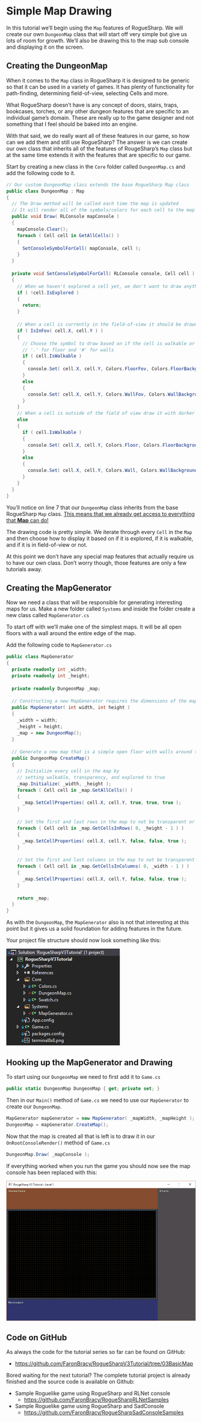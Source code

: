 # Simple Map Drawing

In this tutorial we’ll begin using the `Map` features of RogueSharp. We will create our own `DungeonMap` class that will start off very simple but give us lots of room for growth. We’ll also be drawing this to the map sub console and displaying it on the screen.

## Creating the DungeonMap

When it comes to the `Map` class in RogueSharp it is designed to be generic so that it can be used in a variety of games. It has plenty of functionality for path-finding, determining field-of-view, selecting Cells and more.

What RogueSharp doesn’t have is any concept of doors, stairs, traps, bookcases, torches, or any other dungeon features that are specific to an individual game’s domain. These are really up to the game designer and not something that I feel should be baked into an engine.

With that said, we do really want all of these features in our game, so how can we add them and still use RogueSharp? The answer is we can create our own class that inherits all of the features of RougeSharp’s `Map` class but at the same time extends it with the features that are specific to our game.

Start by creating a new class in the `Core` folder called `DungeonMap.cs` and add the following code to it.

```cs
// Our custom DungeonMap class extends the base RogueSharp Map class
public class DungeonMap : Map
{
  // The Draw method will be called each time the map is updated
  // It will render all of the symbols/colors for each cell to the map sub console
  public void Draw( RLConsole mapConsole )
  {
    mapConsole.Clear();
    foreach ( Cell cell in GetAllCells() )
    {
      SetConsoleSymbolForCell( mapConsole, cell );
    }
  }

  private void SetConsoleSymbolForCell( RLConsole console, Cell cell )
  {
    // When we haven't explored a cell yet, we don't want to draw anything
    if ( !cell.IsExplored )
    {
      return;
    }

    // When a cell is currently in the field-of-view it should be drawn with ligher colors
    if ( IsInFov( cell.X, cell.Y ) )
    {
      // Choose the symbol to draw based on if the cell is walkable or not
      // '.' for floor and '#' for walls
      if ( cell.IsWalkable )
      {
        console.Set( cell.X, cell.Y, Colors.FloorFov, Colors.FloorBackgroundFov, '.' );
      }
      else
      {
        console.Set( cell.X, cell.Y, Colors.WallFov, Colors.WallBackgroundFov, '#' );
      }
    }
    // When a cell is outside of the field of view draw it with darker colors
    else
    {
      if ( cell.IsWalkable )
      {
        console.Set( cell.X, cell.Y, Colors.Floor, Colors.FloorBackground, '.' );
      }
      else
      {
        console.Set( cell.X, cell.Y, Colors.Wall, Colors.WallBackground, '#' );
      }
    }
  }
}
```

You’ll notice on line 7 that our `DungeonMap` class inherits from the base RogueSharp `Map` class. [This means that we already get access to everything that **Map** can do!](../api/RogueSharp.Map.yml)

The drawing code is pretty simple. We iterate through every `Cell` in the `Map` and then choose how to display it based on if it is explored, if it is walkable, and if it is in field-of-view or not.

At this point we don’t have any special map features that actually require us to have our own class. Don’t worry though, those features are only a few tutorials away.

## Creating the MapGenerator

Now we need a class that will be responsible for generating interesting maps for us. Make a new folder called `Systems` and inside the folder create a new class called `MapGenerator.cs`

To start off with we’ll make one of the simplest maps. It will be all open floors with a wall around the entire edge of the map.

Add the following code to `MapGenerator.cs`

```cs
public class MapGenerator
{
  private readonly int _width;
  private readonly int _height;

  private readonly DungeonMap _map;

  // Constructing a new MapGenerator requires the dimensions of the maps it will create
  public MapGenerator( int width, int height )
  {
    _width = width;
    _height = height;
    _map = new DungeonMap();
  }

  // Generate a new map that is a simple open floor with walls around the outside
  public DungeonMap CreateMap()
  {
    // Initialize every cell in the map by
    // setting walkable, transparency, and explored to true
    _map.Initialize( _width, _height );
    foreach ( Cell cell in _map.GetAllCells() )
    {
      _map.SetCellProperties( cell.X, cell.Y, true, true, true );
    }

    // Set the first and last rows in the map to not be transparent or walkable
    foreach ( Cell cell in _map.GetCellsInRows( 0, _height - 1 ) )
    {
      _map.SetCellProperties( cell.X, cell.Y, false, false, true );
    }

    // Set the first and last columns in the map to not be transparent or walkable
    foreach ( Cell cell in _map.GetCellsInColumns( 0, _width - 1 ) )
    {
      _map.SetCellProperties( cell.X, cell.Y, false, false, true );
    }

    return _map;
  }
}
```

As with the `DungeonMap`, the `MapGenerator` also is not that interesting at this point but it gives us a solid foundation for adding features in the future.

Your project file structure should now look something like this:

![alt text](../images/V3Tutorial/05_projectstructurewithsystems.png "Project structure in Visual Studio project pane")

## Hooking up the MapGenerator and Drawing

To start using our `DungeonMap` we need to first add it to `Game.cs`

```cs
public static DungeonMap DungeonMap { get; private set; }
```

Then in our `Main()` method of `Game.cs` we need to use our `MapGenerator` to create our `DungeonMap`.

```cs
MapGenerator mapGenerator = new MapGenerator( _mapWidth, _mapHeight );
DungeonMap = mapGenerator.CreateMap();
```

Now that the map is created all that is left is to draw it in our `OnRootConsoleRender()` method of `Game.cs`

```cs
DungeonMap.Draw( _mapConsole );
```

If everything worked when you run the game you should now see the map console has been replaced with this:

![alt text](../images/V3Tutorial/05_simplemapdrawing.png "rendered map")

## Code on GitHub

As always the code for the tutorial series so far can be found on GitHub:

* <https://github.com/FaronBracy/RogueSharpV3Tutorial/tree/03BasicMap>

Bored waiting for the next tutorial? The complete tutorial project is already finished and the source code is available on Github:

* Sample Roguelike game using RogueSharp and RLNet console
  * <https://github.com/FaronBracy/RogueSharpRLNetSamples>
* Sample Roguelike game using RogueSharp and SadConsole
  * <https://github.com/FaronBracy/RogueSharpSadConsoleSamples>

